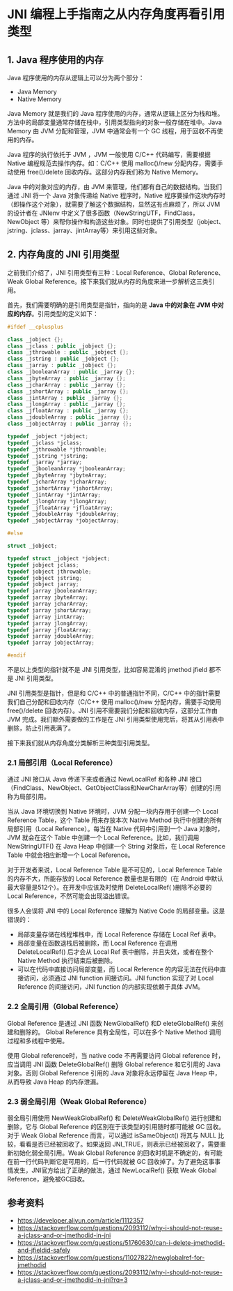 # JNI 编程上手指南之从内存角度再看引用类型

## 1. Java 程序使用的内存

Java 程序使用的内存从逻辑上可以分为两个部分：

* Java Memory
* Native Memory

Java Memory 就是我们的 Java 程序使用的内存，通常从逻辑上区分为栈和堆。方法中的局部变量通常存储在栈中，引用类型指向的对象一般存储在堆中。Java Memory 由 JVM 分配和管理，JVM 中通常会有一个 GC 线程，用于回收不再使用的内存。

Java 程序的执行依托于 JVM ，JVM 一般使用 C/C++ 代码编写，需要根据 Native 编程规范去操作内存。如：C/C++ 使用 malloc()/new 分配内存，需要手动使用 free()/delete 回收内存。这部分内存我们称为 Native Memory。


Java 中的对象对应的内存，由 JVM 来管理，他们都有自己的数据结构。当我们通过 JNI 将一个 Java 对象传递给 Native 程序时，Native 程序要操作这块内存时（即操作这个对象），就需要了解这个数据结构，显然这有点麻烦了，所以 JVM 的设计者在 JNIenv 中定义了很多函数（NewStringUTF，FindClass，NewObject 等）来帮你操作和构造这些对象。同时也提供了引用类型（jobject、jstring、jclass、jarray、jintArray等）来引用这些对象。


## 2. 内存角度的 JNI 引用类型

之前我们介绍了，JNI 引用类型有三种：Local Reference、Global Reference、Weak Global Reference。接下来我们就从内存的角度来进一步解析这三类引用。

首先，我们需要明确的是引用类型是指针，指向的是 **Java 中的对象在 JVM 中对应的内存**。引用类型的定义如下：

```cpp
#ifdef __cplusplus

class _jobject {};
class _jclass : public _jobject {};
class _jthrowable : public _jobject {};
class _jstring : public _jobject {};
class _jarray : public _jobject {};
class _jbooleanArray : public _jarray {};
class _jbyteArray : public _jarray {};
class _jcharArray : public _jarray {};
class _jshortArray : public _jarray {};
class _jintArray : public _jarray {};
class _jlongArray : public _jarray {};
class _jfloatArray : public _jarray {};
class _jdoubleArray : public _jarray {};
class _jobjectArray : public _jarray {};

typedef _jobject *jobject;
typedef _jclass *jclass;
typedef _jthrowable *jthrowable;
typedef _jstring *jstring;
typedef _jarray *jarray;
typedef _jbooleanArray *jbooleanArray;
typedef _jbyteArray *jbyteArray;
typedef _jcharArray *jcharArray;
typedef _jshortArray *jshortArray;
typedef _jintArray *jintArray;
typedef _jlongArray *jlongArray;
typedef _jfloatArray *jfloatArray;
typedef _jdoubleArray *jdoubleArray;
typedef _jobjectArray *jobjectArray;

#else

struct _jobject;

typedef struct _jobject *jobject;
typedef jobject jclass;
typedef jobject jthrowable;
typedef jobject jstring;
typedef jobject jarray;
typedef jarray jbooleanArray;
typedef jarray jbyteArray;
typedef jarray jcharArray;
typedef jarray jshortArray;
typedef jarray jintArray;
typedef jarray jlongArray;
typedef jarray jfloatArray;
typedef jarray jdoubleArray;
typedef jarray jobjectArray;

#endif
```

不是以上类型的指针就不是 JNI 引用类型，比如容易混淆的 jmethod jfield 都不是 JNI 引用类型。

JNI 引用类型是指针，但是和 C/C++ 中的普通指针不同，C/C++ 中的指针需要我们自己分配和回收内存（C/C++ 使用 malloc()/new 分配内存，需要手动使用 free()/delete 回收内存）。JNI 引用不需要我们分配和回收内存，这部分工作由 JVM 完成。我们额外需要做的工作是在 JNI 引用类型使用完后，将其从引用表中删除，防止引用表满了。

接下来我们就从内存角度分类解析三种类型引用类型。

### 2.1 局部引用（Local Reference）

通过 JNI 接口从 Java 传递下来或者通过 NewLocalRef 和各种 JNI 接口（FindClass、NewObject、GetObjectClass和NewCharArray等）创建的引用称为局部引用。

当从 Java 环境切换到 Native 环境时，JVM 分配一块内存用于创建一个 Local Reference Table，这个 Table 用来存放本次 Native Method 执行中创建的所有局部引用（Local Reference）。每当在 Native 代码中引用到一个 Java 对象时，JVM 就会在这个 Table 中创建一个 Local Reference。比如，我们调用 NewStringUTF() 在 Java Heap 中创建一个 String 对象后，在 Local Reference Table 中就会相应新增一个 Local Reference。

对于开发者来说，Local Reference Table 是不可见的，Local Reference Table 的内存不大，所能存放的 Local Reference 数量也是有限的（在 Android 中默认最大容量是512个）。在开发中应该及时使用 DeleteLocalRef( )删除不必要的 Local Reference，不然可能会出现溢出错误。

很多人会误将 JNI 中的 Local Reference 理解为 Native Code 的局部变量。这是错误的：

* 局部变量存储在线程堆栈中，而 Local Reference 存储在 Local Ref 表中。
* 局部变量在函数退栈后被删除，而 Local Reference 在调用 DeleteLocalRef() 后才会从 Local Ref 表中删除，并且失效，或者在整个 Native Method 执行结束后被删除。
* 可以在代码中直接访问局部变量，而 Local Reference 的内容无法在代码中直接访问，必须通过 JNI function 间接访问。JNI function 实现了对 Local Reference 的间接访问，JNI function 的内部实现依赖于具体 JVM。


### 2.2 全局引用（Global Reference）

Global Reference 是通过 JNI 函数 NewGlobalRef() 和D eleteGlobalRef() 来创建和删除的。 Global Reference 具有全局性，可以在多个 Native Method 调用过程和多线程中使用。

使用 Global reference时，当 native code 不再需要访问 Global reference 时，应当调用 JNI 函数 DeleteGlobalRef() 删除 Global reference 和它引用的 Java 对象。否则 Global Reference 引用的 Java 对象将永远停留在 Java Heap 中，从而导致 Java Heap 的内存泄漏。

### 2.3 弱全局引用（Weak Global Reference）

弱全局引用使用 NewWeakGlobalRef() 和 DeleteWeakGlobalRef() 进行创建和删除，它与 Global Reference 的区别在于该类型的引用随时都可能被 GC 回收。对于 Weak Global Reference 而言，可以通过 isSameObject() 将其与 NULL 比较，看看是否已经被回收了。如果返回 JNI_TRUE，则表示已经被回收了，需要重新初始化弱全局引用。Weak Global Reference 的回收时机是不确定的，有可能在前一行代码判断它是可用的，后一行代码就被 GC 回收掉了。为了避免这事事情发生，JNI官方给出了正确的做法，通过 NewLocalRef() 获取 Weak Global Reference，避免被GC回收。


## 参考资料

* https://developer.aliyun.com/article/1112357
* https://stackoverflow.com/questions/2093112/why-i-should-not-reuse-a-jclass-and-or-jmethodid-in-jni
* https://stackoverflow.com/questions/51760630/can-i-delete-jmethodid-and-jfieldid-safely
* https://stackoverflow.com/questions/11027822/newglobalref-for-jmethodid
* https://stackoverflow.com/questions/2093112/why-i-should-not-reuse-a-jclass-and-or-jmethodid-in-jni?rq=3

   